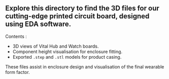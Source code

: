 ## Explore this directory to find the 3D files for our cutting-edge printed circuit board, designed using EDA software.


 Contents :
- 3D views of Vital Hub and Watch boards.
- Component height visualisation for enclosure fitting.
- Exported `.step` and `.stl` models for product casing.

These files assist in enclosure design and visualisation of the final wearable form factor.
